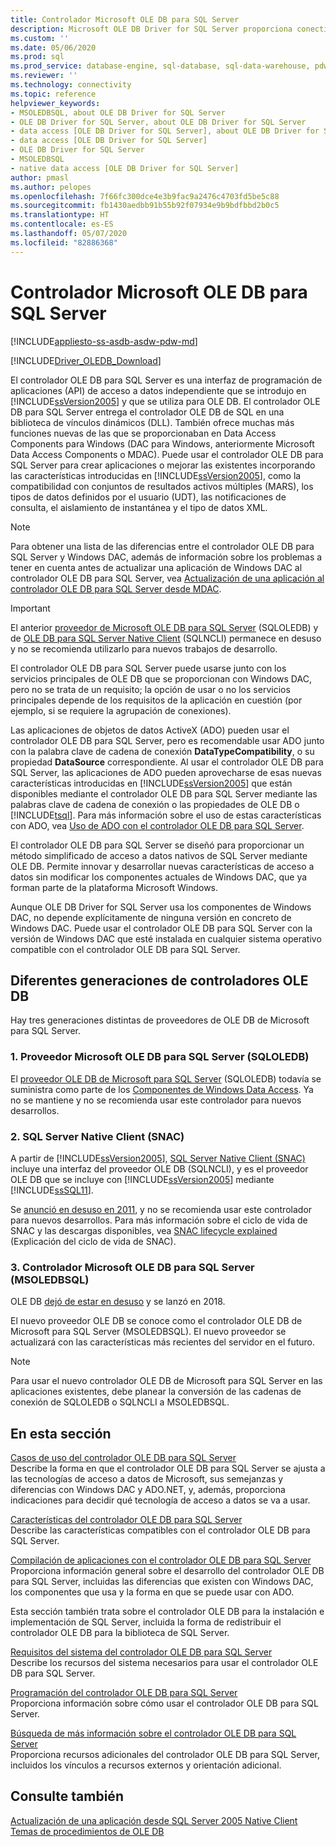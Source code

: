 ```yaml
---
title: Controlador Microsoft OLE DB para SQL Server
description: Microsoft OLE DB Driver for SQL Server proporciona conectividad a SQL Server y Azure SQL Database a través de API de OLE DB estándar.
ms.custom: ''
ms.date: 05/06/2020
ms.prod: sql
ms.prod_service: database-engine, sql-database, sql-data-warehouse, pdw
ms.reviewer: ''
ms.technology: connectivity
ms.topic: reference
helpviewer_keywords:
- MSOLEDBSQL, about OLE DB Driver for SQL Server
- OLE DB Driver for SQL Server, about OLE DB Driver for SQL Server
- data access [OLE DB Driver for SQL Server], about OLE DB Driver for SQL Server
- data access [OLE DB Driver for SQL Server]
- OLE DB Driver for SQL Server
- MSOLEDBSQL
- native data access [OLE DB Driver for SQL Server]
author: pmasl
ms.author: pelopes
ms.openlocfilehash: 7f66fc300dce4e3b9fac9a2476c4703fd5be5c88
ms.sourcegitcommit: fb1430aedbb91b55b92f07934e9b9bdfbbd2b0c5
ms.translationtype: HT
ms.contentlocale: es-ES
ms.lasthandoff: 05/07/2020
ms.locfileid: "82886368"
---
```

# <a name="microsoft-ole-db-driver-for-sql-server"></a>Controlador Microsoft OLE DB para SQL Server
[!INCLUDE[appliesto-ss-asdb-asdw-pdw-md](../../includes/appliesto-ss-asdb-asdw-pdw-md.md)]

[!INCLUDE[Driver_OLEDB_Download](../../includes/driver_oledb_download.md)]

El controlador OLE DB para SQL Server es una interfaz de programación de aplicaciones (API) de acceso a datos independiente que se introdujo en [!INCLUDE[ssVersion2005](../../includes/ssversion2005-md.md)] y que se utiliza para OLE DB. El controlador OLE DB para SQL Server entrega el controlador OLE DB de SQL en una biblioteca de vínculos dinámicos (DLL). También ofrece muchas más funciones nuevas de las que se proporcionaban en Data Access Components para Windows (DAC para Windows, anteriormente Microsoft Data Access Components o MDAC). Puede usar el controlador OLE DB para SQL Server para crear aplicaciones o mejorar las existentes incorporando las características introducidas en [!INCLUDE[ssVersion2005](../../includes/ssversion2005-md.md)], como la compatibilidad con conjuntos de resultados activos múltiples (MARS), los tipos de datos definidos por el usuario (UDT), las notificaciones de consulta, el aislamiento de instantánea y el tipo de datos XML.  
  
> [!NOTE]  
> Para obtener una lista de las diferencias entre el controlador OLE DB para SQL Server y Windows DAC, además de información sobre los problemas a tener en cuenta antes de actualizar una aplicación de Windows DAC al controlador OLE DB para SQL Server, vea [Actualización de una aplicación al controlador OLE DB para SQL Server desde MDAC](../oledb/applications/updating-an-application-to-oledb-driver-for-sql-server-from-mdac.md).  

> [!IMPORTANT]
> El anterior [proveedor de Microsoft OLE DB para SQL Server](../../ado/guide/appendixes/microsoft-ole-db-provider-for-sql-server.md) (SQLOLEDB) y de [OLE DB para SQL Server Native Client](../../relational-databases/native-client/sql-server-native-client.md) (SQLNCLI) permanece en desuso y no se recomienda utilizarlo para nuevos trabajos de desarrollo.
  
 El controlador OLE DB para SQL Server puede usarse junto con los servicios principales de OLE DB que se proporcionan con Windows DAC, pero no se trata de un requisito; la opción de usar o no los servicios principales depende de los requisitos de la aplicación en cuestión (por ejemplo, si se requiere la agrupación de conexiones).  
  
 Las aplicaciones de objetos de datos ActiveX (ADO) pueden usar el controlador OLE DB para SQL Server, pero es recomendable usar ADO junto con la palabra clave de cadena de conexión **DataTypeCompatibility**, o su propiedad **DataSource** correspondiente. Al usar el controlador OLE DB para SQL Server, las aplicaciones de ADO pueden aprovecharse de esas nuevas características introducidas en [!INCLUDE[ssVersion2005](../../includes/ssversion2005-md.md)] que están disponibles mediante el controlador OLE DB para SQL Server mediante las palabras clave de cadena de conexión o las propiedades de OLE DB o [!INCLUDE[tsql](../../includes/tsql-md.md)]. Para más información sobre el uso de estas características con ADO, vea [Uso de ADO con el controlador OLE DB para SQL Server](../oledb/applications/using-ado-with-oledb-driver-for-sql-server.md).  
  
 El controlador OLE DB para SQL Server se diseñó para proporcionar un método simplificado de acceso a datos nativos de SQL Server mediante OLE DB. Permite innovar y desarrollar nuevas características de acceso a datos sin modificar los componentes actuales de Windows DAC, que ya forman parte de la plataforma Microsoft Windows.  
  
 Aunque OLE DB Driver for SQL Server usa los componentes de Windows DAC, no depende explícitamente de ninguna versión en concreto de Windows DAC. Puede usar el controlador OLE DB para SQL Server con la versión de Windows DAC que esté instalada en cualquier sistema operativo compatible con el controlador OLE DB para SQL Server.  

 ## <a name="different-generations-of-ole-db-drivers"></a>Diferentes generaciones de controladores OLE DB

Hay tres generaciones distintas de proveedores de OLE DB de Microsoft para SQL Server.

### <a name="1-microsoft-ole-db-provider-for-sql-server-sqloledb"></a>1. Proveedor Microsoft OLE DB para SQL Server (SQLOLEDB)
El [proveedor OLE DB de Microsoft para SQL Server](../../ado/guide/appendixes/microsoft-ole-db-provider-for-sql-server.md) (SQLOLEDB) todavía se suministra como parte de los [Componentes de Windows Data Access](/previous-versions/windows/desktop/ms692897(v=vs.85)). Ya no se mantiene y no se recomienda usar este controlador para nuevos desarrollos.

### <a name="2-sql-server-native-client-snac"></a>2. SQL Server Native Client (SNAC)
A partir de [!INCLUDE[ssVersion2005](../../includes/ssversion2005-md.md)], [SQL Server Native Client (SNAC)](../../relational-databases/native-client/sql-server-native-client.md) incluye una interfaz del proveedor OLE DB (SQLNCLI), y es el proveedor OLE DB que se incluye con [!INCLUDE[ssVersion2005](../../includes/ssversion2005-md.md)] mediante [!INCLUDE[ssSQL11](../../includes/sssql11-md.md)].

Se [anunció en desuso en 2011](/archive/blogs/sqlnativeclient/microsoft-is-aligning-with-odbc-for-native-relational-data-access), y no se recomienda usar este controlador para nuevos desarrollos. Para más información sobre el ciclo de vida de SNAC y las descargas disponibles, vea [SNAC lifecycle explained](/archive/blogs/sqlreleaseservices/snac-lifecycle-explained) (Explicación del ciclo de vida de SNAC).

### <a name="3-microsoft-ole-db-driver-for-sql-server-msoledbsql"></a>3. Controlador Microsoft OLE DB para SQL Server (MSOLEDBSQL)
OLE DB [dejó de estar en desuso](/archive/blogs/sqlnativeclient/announcing-the-new-release-of-ole-db-driver-for-sql-server) y se lanzó en 2018.

El nuevo proveedor OLE DB se conoce como el controlador OLE DB de Microsoft para SQL Server (MSOLEDBSQL). El nuevo proveedor se actualizará con las características más recientes del servidor en el futuro.

> [!NOTE]
> Para usar el nuevo controlador OLE DB de Microsoft para SQL Server en las aplicaciones existentes, debe planear la conversión de las cadenas de conexión de SQLOLEDB o SQLNCLI a MSOLEDBSQL.
  
## <a name="in-this-section"></a>En esta sección  
[Casos de uso del controlador OLE DB para SQL Server](../oledb/when-to-use-oledb-driver-for-sql-server.md)  
 Describe la forma en que el controlador OLE DB para SQL Server se ajusta a las tecnologías de acceso a datos de Microsoft, sus semejanzas y diferencias con Windows DAC y ADO.NET, y, además, proporciona indicaciones para decidir qué tecnología de acceso a datos se va a usar.  
  
 [Características del controlador OLE DB para SQL Server](../oledb/features/oledb-driver-for-sql-server-features.md )  
 Describe las características compatibles con el controlador OLE DB para SQL Server.  
  
 [Compilación de aplicaciones con el controlador OLE DB para SQL Server](../oledb/applications/building-applications-with-oledb-driver-for-sql-server.md)  
 Proporciona información general sobre el desarrollo del controlador OLE DB para SQL Server, incluidas las diferencias que existen con Windows DAC, los componentes que usa y la forma en que se puede usar con ADO.  
  
 Esta sección también trata sobre el controlador OLE DB para la instalación e implementación de SQL Server, incluida la forma de redistribuir el controlador OLE DB para la biblioteca de SQL Server.  
  
 [Requisitos del sistema del controlador OLE DB para SQL Server](../oledb/system-requirements-for-oledb-driver-for-sql-server.md)  
 Describe los recursos del sistema necesarios para usar el controlador OLE DB para SQL Server.  
  
 [Programación del controlador OLE DB para SQL Server](../oledb/ole-db/oledb-driver-for-sql-server-programming.md)  
 Proporciona información sobre cómo usar el controlador OLE DB para SQL Server.  
  
 [Búsqueda de más información sobre el controlador OLE DB para SQL Server](../oledb/finding-more-oledb-driver-for-sql-server-information.md)  
 Proporciona recursos adicionales del controlador OLE DB para SQL Server, incluidos los vínculos a recursos externos y orientación adicional.  
  
  
## <a name="see-also"></a>Consulte también  
 [Actualización de una aplicación desde SQL Server 2005 Native Client](../oledb/applications/updating-an-application-from-sql-server-2005-native-client.md)    
 [Temas de procedimientos de OLE DB](../oledb/ole-db-how-to/ole-db-how-to-topics.md)  
  
  
